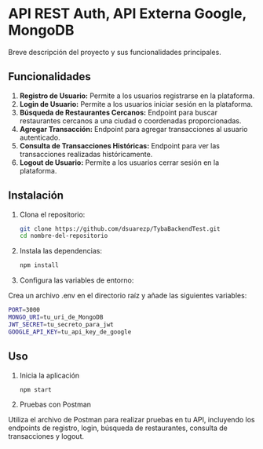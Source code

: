 # API REST Auth, API Externa Google, MongoDB

Breve descripción del proyecto y sus funcionalidades principales.

## Funcionalidades

1. **Registro de Usuario:** Permite a los usuarios registrarse en la plataforma.
2. **Login de Usuario:** Permite a los usuarios iniciar sesión en la plataforma.
3. **Búsqueda de Restaurantes Cercanos:** Endpoint para buscar restaurantes cercanos a una ciudad o coordenadas proporcionadas.
4. **Agregar Transacción:** Endpoint para agregar transacciones al usuario autenticado.
5. **Consulta de Transacciones Históricas:** Endpoint para ver las transacciones realizadas históricamente.
6. **Logout de Usuario:** Permite a los usuarios cerrar sesión en la plataforma.

## Instalación

1. Clona el repositorio:

   ```bash
   git clone https://github.com/dsuarezp/TybaBackendTest.git
   cd nombre-del-repositorio
   ```

2. Instala las dependencias:

   ```bash
   npm install
   ```

3. Configura las variables de entorno:

Crea un archivo .env en el directorio raíz y añade las siguientes variables:

   ```bash
   PORT=3000
   MONGO_URI=tu_uri_de_MongoDB
   JWT_SECRET=tu_secreto_para_jwt
   GOOGLE_API_KEY=tu_api_key_de_google
   ```

## Uso

1. Inicia la aplicación

   ```bash
   npm start
   ```

2. Pruebas con Postman

Utiliza el archivo de Postman para realizar pruebas en tu API, incluyendo los endpoints de registro, login, búsqueda de restaurantes, consulta de transacciones y logout.